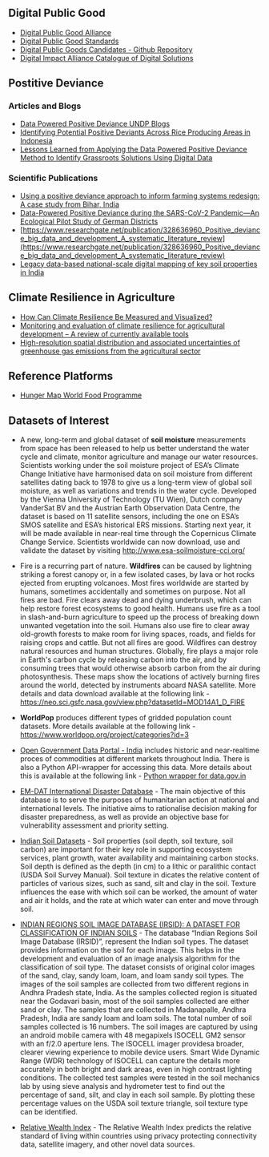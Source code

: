 ## Digital Public Good

- [Digital Public Good Alliance](https://digitalpublicgoods.net)
- [Digital Public Good Standards](https://digitalpublicgoods.net/standard/)
- [Digital Public Goods Candidates - Github Repository](https://github.com/unicef/publicgoods-candidates)
- [Digital Impact Alliance Catalogue of Digital Solutions](https://solutions.dial.community/products)

## Postitive Deviance

### Articles and Blogs

- [Data Powered Positive Deviance UNDP Blogs](https://dppd.medium.com)
- [Identifying Potential Positive Deviants Across Rice Producing Areas in Indonesia](https://www.unglobalpulse.org/document/identifying-potential-positive-deviants-pds-across-rice-producing-areas-in-indonesia-an-application-of-big-data-analytics-and-approaches/)
- [Lessons Learned from Applying the Data Powered Positive Deviance Method to Identify Grassroots Solutions Using Digital Data](https://acceleratorlabs.undp.org/content/acceleratorlabs/en/home/library/positive-deviance-undp-data-innovation-dataforgood-research-grassroots-solutions-digital-learning-network-GizDataLab-University-of-Manchester-Ecuador-Somalia-Mexico-Niger.html)

### Scientific Publications

- [Using a positive deviance approach to inform farming systems redesign: A case study from Bihar, India](https://edepot.wur.nl/531854)
- [Data-Powered Positive Deviance during the SARS-CoV-2 Pandemic—An Ecological Pilot Study of German Districts](https://www.mdpi.com/1660-4601/18/18/9765)
- [https://www.researchgate.net/publication/328636960_Positive_deviance_big_data_and_development_A_systematic_literature_review](https://www.researchgate.net/publication/328636960_Positive_deviance_big_data_and_development_A_systematic_literature_review)
- [Legacy data-based national-scale digital mapping of key soil properties in India](https://www.sciencedirect.com/science/article/abs/pii/S0016706120309861)

## Climate Resilience in Agriculture

- [How Can Climate Resilience Be Measured and Visualized?](https://www.google.com/url?sa=t&rct=j&q=&esrc=s&source=web&cd=&cad=rja&uact=8&ved=2ahUKEwi84pXJ_dnzAhWTq6QKHfUhD5oQFnoECAQQAQ&url=https%3A%2F%2Fwww.mdpi.com%2F2071-1050%2F12%2F2%2F635%2Fpdf&usg=AOvVaw0iQ3w9lKDK_f7isG_qUPZC)
- [Monitoring and evaluation of climate resilience for agricultural development – A review of currently available tools](https://www.sciencedirect.com/science/article/pii/S2452292917300176)
- [High-resolution spatial distribution and associated uncertainties of greenhouse gas emissions from the agricultural sector](https://link.springer.com/article/10.1007/s11027-017-9779-3)

## Reference Platforms

- [Hunger Map World Food Programme](https://hungermap.wfp.org)

## Datasets of Interest

- A new, long-term and global dataset of **soil moisture** measurements from space has been released to help us better understand the water cycle and climate, monitor agriculture and manage our water resources. Scientists working under the soil moisture project of ESA’s Climate Change Initiative have harmonised data on soil moisture from different satellites dating back to 1978 to give us a long-term view of global soil moisture, as well as variations and trends in the water cycle. Developed by the Vienna University of Technology (TU Wien), Dutch company VanderSat BV and the Austrian Earth Observation Data Centre, the dataset  is based on 11 satellite sensors, including the one on ESA’s SMOS satellite and ESA’s historical ERS missions. Starting next year, it will be made available in near-real time through the Copernicus Climate Change Service. Scientists worldwide can now download, use and validate the dataset by visiting http://www.esa-soilmoisture-cci.org/

- Fire is a recurring part of nature. **Wildfires** can be caused by lightning striking a forest canopy or, in a few isolated cases, by lava or hot rocks ejected from erupting volcanoes. Most fires worldwide are started by humans, sometimes accidentally and sometimes on purpose. Not all fires are bad. Fire clears away dead and dying underbrush, which can help restore forest ecosystems to good health. Humans use fire as a tool in slash-and-burn agriculture to speed up the process of breaking down unwanted vegetation into the soil. Humans also use fire to clear away old-growth forests to make room for living spaces, roads, and fields for raising crops and cattle. But not all fires are good. Wildfires can destroy natural resources and human structures. Globally, fire plays a major role in Earth's carbon cycle by releasing carbon into the air, and by consuming trees that would otherwise absorb carbon from the air during photosynthesis. These maps show the locations of actively burning fires around the world, detected by instruments aboard NASA satellite. More details and data download available at the following link - https://neo.sci.gsfc.nasa.gov/view.php?datasetId=MOD14A1_D_FIRE

- **WorldPop** produces different types of gridded population count datasets. More details available at the following link - https://www.worldpop.org/project/categories?id=3

- [Open Government Data Portal - India](https://data.gov.in) includes historic and near-realtime proces of commodities at different markets throughout India. There is also a Python API-wrapper for accessing this data. More details about this is available at the following link - [Python wrapper for data.gov.in](https://pypi.org/project/datagovindia/)

- [EM-DAT International Disaster Database](https://public.emdat.be/about) - The main objective of this database is to serve the purposes of humanitarian action at national and international levels. The initiative aims to rationalise decision making for disaster preparedness, as well as provide an objective base for vulnerability assessment and priority setting.

- [Indian Soil Datasets](https://www.nrsc.gov.in/readmore_terrestrial_soil?language_content_entity=en) - Soil properties (soil depth, soil texture, soil carbon) are important for their key role in supporting ecosystem services, plant growth, water availability and maintaining carbon stocks. Soil depth is defined as the depth (in cm) to a lithic or paralithic contact (USDA Soil Survey Manual). Soil texture in dicates the relative content of particles of various sizes, such as sand, silt and clay in the soil. Texture influences the ease with which soil can be worked, the amount of water and air it holds, and the rate at which water can enter and move through soil.

- [INDIAN REGIONS SOIL IMAGE DATABASE (IRSID): A DATASET FOR CLASSIFICATION OF INDIAN SOILS](https://ieee-dataport.org/documents/indian-regions-soil-image-database-irsid-dataset-classification-indian-soils) - The database “Indian Regions Soil Image Database (IRSID)”, represent the Indian soil types. The dataset provides information on the soil for each image. This helps in the development and evaluation of an image analysis algorithm for the classification of soil type. The dataset consists of original color images of the sand, clay, sandy loam, loam, and loam sandy soil types. The images of the soil samples are collected from two different regions in Andhra Pradesh state, India. As the samples collected region is situated near the Godavari basin, most of the soil samples collected are either sand or clay. The samples that are collected in Madanapalle, Andhra Pradesh, India are sandy loam and loam soils. The total number of soil samples collected is 16 numbers. The soil images are captured by using an android mobile camera with 48 megapixels ISOCELL GM2 sensor with an f/2.0 aperture lens. The ISOCELL imager providesa broader, clearer viewing experience to mobile device users. Smart Wide Dynamic Range (WDR) technology of ISOCELL can capture the details more accurately in both bright and dark areas, even in high contrast lighting conditions. The collected test samples were tested in the soil mechanics lab by using sieve analysis and hydrometer test to find out the percentage of sand, silt, and clay in each soil sample. By plotting these percentage values on the USDA soil texture triangle, soil texture type can be identified. 

- [Relative Wealth Index](https://dataforgood.facebook.com/dfg/tools/relative-wealth-index) - The Relative Wealth Index predicts the relative standard of living within countries using privacy protecting connectivity data, satellite imagery, and other novel data sources.

